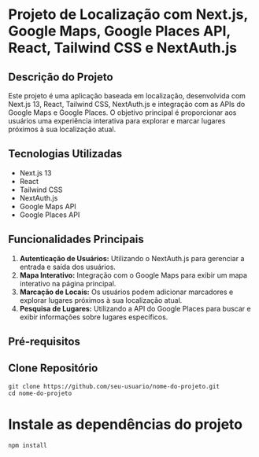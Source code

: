 # Projeto de Localização com Next.js, Google Maps, Google Places API, React, Tailwind CSS e NextAuth.js

## Descrição do Projeto

Este projeto é uma aplicação baseada em localização, desenvolvida com Next.js 13, React, Tailwind CSS, NextAuth.js e integração com as APIs do Google Maps e Google Places. O objetivo principal é proporcionar aos usuários uma experiência interativa para explorar e marcar lugares próximos à sua localização atual.

## Tecnologias Utilizadas

- Next.js 13
- React
- Tailwind CSS
- NextAuth.js
- Google Maps API
- Google Places API

## Funcionalidades Principais

1. **Autenticação de Usuários:** Utilizando o NextAuth.js para gerenciar a entrada e saída dos usuários.
2. **Mapa Interativo:** Integração com o Google Maps para exibir um mapa interativo na página principal.
3. **Marcação de Locais:** Os usuários podem adicionar marcadores e explorar lugares próximos à sua localização atual.
4. **Pesquisa de Lugares:** Utilizando a API do Google Places para buscar e exibir informações sobre lugares específicos.

## Pré-requisitos

## Clone Repositório

```
git clone https://github.com/seu-usuario/nome-do-projeto.git
cd nome-do-projeto
```

# Instale as dependências do projeto

```
npm install
```
